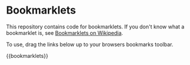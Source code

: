 # Bookmarklets

This repository contains code for bookmarklets. If you don't know what a bookmarklet is, see [Bookmarklets on Wikipedia].

To use, drag the links below up to your browsers bookmarks toolbar.

[Bookmarklets on Wikipedia]:https://en.wikipedia.org/wiki/Bookmarklet

{{bookmarklets}}
